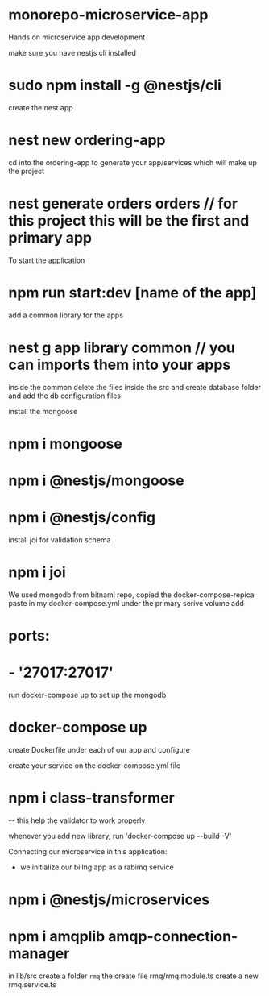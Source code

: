 # monorepo-microservice-app
Hands on microservice app development

make sure you have nestjs cli installed
# sudo npm install -g @nestjs/cli

create the nest app
# nest new ordering-app

cd into the ordering-app to generate your app/services which will make up the project

# nest generate orders  orders // for this project this will be the first and primary app
To start the application
# npm run start:dev [name of the app]

add a common library for the apps
# nest g app library common // you can imports them into your apps

 inside the common delete the files inside the src and create database folder and add the db configuration files

install the mongoose 
# npm i mongoose
# npm i @nestjs/mongoose 
# npm i @nestjs/config

install joi for validation schema
# npm i joi

We used mongodb from bitnami repo, copied the docker-compose-repica
paste in my docker-compose.yml
under the primary serive  volume add
# ports:
#  - '27017:27017'

run docker-compose up to set up the mongodb
# docker-compose up

create Dockerfile under each of our app and configure

create your service on the docker-compose.yml file

# npm i class-transformer 
  -- this help the validator to work properly

whenever you add new library, run 'docker-compose up --build -V'

Connecting our microservice in this application:
- we initialize our billng app as a rabimq service
# npm i @nestjs/microservices
# npm i amqplib amqp-connection-manager

in lib/src
 create a folder `rmq`
 the create file rmq/rmq.module.ts
 create a new rmq.service.ts
